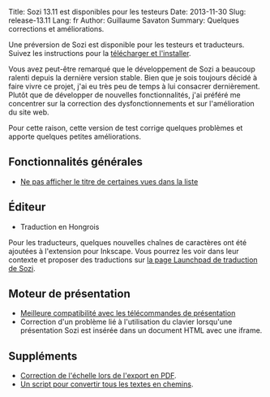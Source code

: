 Title: Sozi 13.11 est disponibles pour les testeurs
Date: 2013-11-30
Slug: release-13.11
Lang: fr
Author: Guillaume Savaton
Summary:
    Quelques corrections et améliorations.

Une préversion de Sozi est disponible pour les testeurs et traducteurs.
Suivez les instructions pour la [télécharger et l'installer](|filename|/pages/en/install.md).

Vous avez peut-être remarqué que le développement de Sozi a beaucoup ralenti depuis la dernière version stable.
Bien que je sois toujours décidé à faire vivre ce projet, j'ai eu très peu de temps à lui consacrer dernièrement.
Plutôt que de développer de nouvelles fonctionnalités, j'ai préféré me concentrer sur la correction
des dysfonctionnements et sur l'amélioration du site web.

Pour cette raison, cette version de test corrige quelques problèmes et apporte quelques petites améliorations.

Fonctionnalités générales
-------------------------

* [Ne pas afficher le titre de certaines vues dans la liste](https://github.com/senshu/Sozi/issues/156)

Éditeur
-------

* Traduction en Hongrois

Pour les traducteurs, quelques nouvelles chaînes de caractères ont été ajoutées à l'extension pour Inkscape.
Vous pourrez les voir dans leur contexte et proposer des traductions
sur [la page Launchpad de traduction de Sozi](https://translations.launchpad.net/sozi).

Moteur de présentation
----------------------

* [Meilleure compatibilité avec les télécommandes de présentation](https://github.com/senshu/Sozi/issues/191)
* Correction d'un problème lié à l'utilisation du clavier lorsqu'une présentation Sozi est insérée dans un document HTML avec une iframe.

Suppléments
-----------

* [Correction de l'échelle lors de l'export en PDF](https://github.com/senshu/Sozi/issues/195).
* [Un script pour convertir tous les textes en chemins](https://github.com/senshu/Sozi/issues/129).

